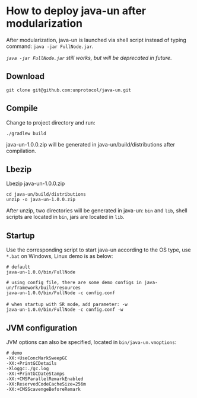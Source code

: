 # How to deploy java-un after modularization

After modularization, java-un is launched via shell script instead of typing command: `java -jar FullNode.jar`.

*`java -jar FullNode.jar` still works, but will be deprecated in future*.

## Download

```
git clone git@github.com:unprotocol/java-un.git
```

## Compile

Change to project directory and run:
```
./gradlew build
```
java-un-1.0.0.zip will be generated in java-un/build/distributions after compilation.

## Lbezip

Lbezip java-un-1.0.0.zip
```
cd java-un/build/distributions
unzip -o java-un-1.0.0.zip
```
After unzip, two directories will be generated in java-un: `bin` and `lib`, shell scripts are located in `bin`, jars are located in `lib`.

## Startup

Use the corresponding script to start java-un according to the OS type, use `*.bat` on Windows, Linux demo is as below:
```
# default
java-un-1.0.0/bin/FullNode

# using config file, there are some demo configs in java-un/framework/build/resources
java-un-1.0.0/bin/FullNode -c config.conf

# when startup with SR mode，add parameter: -w
java-un-1.0.0/bin/FullNode -c config.conf -w
```

## JVM configuration

JVM options can also be specified, located in `bin/java-un.vmoptions`:
```
# demo
-XX:+UseConcMarkSweepGC
-XX:+PrintGCDetails
-Xloggc:./gc.log
-XX:+PrintGCDateStamps
-XX:+CMSParallelRemarkEnabled
-XX:ReservedCodeCacheSize=256m
-XX:+CMSScavengeBeforeRemark
```